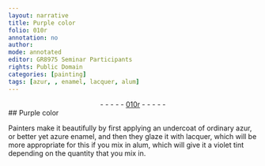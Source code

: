 ```yaml
---
layout: narrative
title: Purple color
folio: 010r
annotation: no
author:
mode: annotated
editor: GR8975 Seminar Participants
rights: Public Domain
categories: [painting]
tags: [azur, , enamel, lacquer, alum]
---
```


 <div class="folio" align="center">- - - - - <a href="http://gallica.bnf.fr/ark:/12148/btv1b10500001g/f25.image" target="_blank">010r</a> - - - - - </div> 
##  Purple color 

 
 <span class="activity"></span>  <span class="profession">Painters</span> make it beautifully by first applying an undercoat of <span class="material_format">ordinary <span class="material">azur</span></span>, or better yet azure <span class="material">enamel</span>, and then they glaze it with <span class="material">lacquer</span>, which will be more appropriate for this if you mix in <span class="material">alum</span>, which will give it a violet tint depending on the quantity that you mix in. 
 